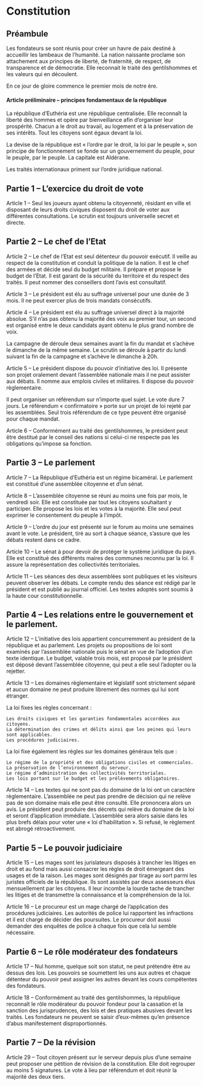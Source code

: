 # Constitution

## Préambule

Les fondateurs se sont réunis pour créer un havre de paix destiné à accueillir les lambeaux de l’humanité. La nation naissante proclame son attachement aux principes de liberté, de fraternité, de respect, de transparence et de démocratie. Elle reconnait le traité des gentilshommes et les valeurs qui en découlent.

En ce jour de gloire commence le premier mois de notre ère.

#### Article préliminaire – principes fondamentaux de la république

La république d’Euthéria est une république centralisée. Elle reconnaît la liberté des hommes et opère par bienveillance afin d’organiser leur prospérité. Chacun a le droit au travail, au logement et à la préservation de ses intérêts. Tout les citoyens sont égaux devant la loi.

La devise de la république est « l’ordre par le droit, la loi par le peuple », son principe de fonctionnement se fonde sur un gouvernement du peuple, pour le peuple, par le peuple. La capitale est Aldérane.

Les traités internationaux priment sur l’ordre juridique national.

## Partie 1 – L’exercice du droit de vote

Article 1 –  Seul les joueurs ayant obtenu la citoyenneté, résidant en ville et disposant de leurs droits civiques disposent du droit de voter aux différentes consultations. Le scrutin est toujours universelle secret et directe.

## Partie 2 – Le chef de l’Etat

Article 2 – Le chef de l’Etat est seul détenteur du pouvoir exécutif. Il veille au respect de la constitution et conduit la politique de la nation. Il est le chef des armées et décide seul du budget militaire. Il prépare et propose le budget de l’Etat. Il est garant de la sécurité du territoire et du respect des traités. Il peut nommer des conseillers dont l’avis est consultatif.

Article 3 – Le président est élu au suffrage universel pour une durée de 3 mois. Il ne peut exercer plus de trois mandats consécutifs.

Article 4 – Le président est élu au suffrage universel direct à la majorité absolue. S’il n’as pas obtenu la majorité des voix au premier tour, un second est organisé entre le deux candidats ayant obtenu le plus grand nombre de voix.

La campagne de déroule deux semaines avant la fin du mandat et s’achève le dimanche de la même semaine. Le scrutin se déroule à partir du lundi suivant la fin de la campagne et s’achève le dimanche à 20h.

Article 5 – Le président dispose du pouvoir d’initiative des loi. Il présente son projet oralement devant l’assemblée nationale mais il ne peut assister aux débats. Il nomme aux emplois civiles et militaires. Il dispose du pouvoir règlementaire.

Il peut organiser un référendum sur n’importe quel sujet. Le vote dure 7 jours. Le référendum « confirmatoire » porte sur un projet de loi rejeté par les assemblées. Seul trois référendum de ce type peuvent être organisé pour chaque mandat.

Article 6 – Conformément au traité des gentilshommes, le président peut être destitué par le conseil des nations si celui-ci ne respecte pas les obligations qu’impose sa fonction.

## Partie 3 – Le parlement

Article 7 – La République d’Euthéria est un régime bicaméral. Le parlement est constitué d’une assemblée citoyenne et d’un sénat.

Article 8 – L’assemblée citoyenne se réuni au moins une fois par mois, le vendredi soir. Elle est constituée par tout les citoyens souhaitant y participer. Elle propose les lois et les votes à la majorité. Elle seul peut exprimer le consentement du peuple à l’impôt.

Article 9 – L’ordre du jour est présenté sur le forum au moins une semaines avant le vote. Le président, tiré au sort à chaque séance, s’assure que les débats restent dans ce cadre.

Article 10 – Le sénat à pour devoir de protéger le système juridique du pays. Elle est constitué des différents maires des communes reconnu par la loi. Il assure la représentation des collectivités territoriales.

Article 11 – Les séances des deux assemblées sont publiques et les visiteurs peuvent observer les débats. Le compte rendu des séance est rédigé par le président et est publié au journal officiel. Les textes adoptés sont soumis à la haute cour constitutionnelle.

## Partie 4 – Les relations entre le gouvernement et le parlement.

Article 12 – L’initiative des lois appartient concurremment au président de la république et au parlement. Les projets ou propositions de loi sont examinés par l’assemblée nationale puis le sénat en vue de l’adoption d’un texte identique. Le budget, valable trois mois, est proposé par le président est déposé devant l’assemblée citoyenne, qui peut a elle seul l’adopter ou la rejetter.

Article 13 – Les domaines règlementaire et législatif sont strictement séparé et aucun domaine ne peut produire librement des normes qui lui sont étranger.

La loi fixes les règles concernant :

    Les droits civiques et les garanties fondamentales accordées aux citoyens.
    La détermination des crimes et délits ainsi que les peines qui leurs sont applicables.
    Les procédures judiciaires.

La loi fixe également les règles sur les domaines généraux tels que :

    Le régime de la propriété et des obligations civiles et commerciales.
    La préservation de l’environnement du serveur.
    Le régime d’administration des collectivités territoriales.
    Les lois portant sur le budget et les prélèvements obligatoires.

Article 14 – Les textes qui ne sont pas du domaine de la loi ont un caractère règlementaire. L’assemblée ne peut pas prendre de décision qui ne relève pas de son domaine mais elle peut être consulté. Elle prononcera alors un avis. Le président peut produire des décrets qui relève du domaine de la loi et seront d’application immédiate. L’assemblée sera alors saisie dans les plus brefs délais pour voter une « loi d’habilitation ». Si refusé, le règlement est abrogé rétroactivement.

## Partie 5 – Le pouvoir judiciaire

Article 15 – Les mages sont les jurislateurs disposés à trancher les litiges en droit et au fond mais aussi consacrer les règles de droit émergeant des usages et de la raison. Les mages sont désignés par tirage au sort parmi les juristes officiels de la république. Ils sont assistés par deux assesseurs élus mensuellement par les citoyens. Il leur incombe la lourde tache de trancher les litiges et de transmettre la connaissance et la compréhension de la loi.

Article 16 – Le procureur est un mage chargé de l’application des procédures judiciaires. Les autorités de police lui rapportent les infractions et il est chargé de décider des poursuites. Le procureur doit aussi demander des enquêtes de police à chaque fois que cela lui semble nécessaire.

## Partie 6 – Le rôle modérateur des fondateurs

Article 17 – Nul homme, quelque soit son statut, ne peut prétendre être au dessus des lois. Les pouvoirs se soumettent les uns aux autres et chaque détenteur du pouvoir peut assigner les autres devant les cours compétentes des fondateurs.

Article 18 – Conformément au traité des gentilshommes, la république reconnaît le rôle modérateur du pouvoir fondeur pour la cassation et la sanction des jurisprudences, des lois et des pratiques abusives devant les traités. Les fondateurs ne peuvent se saisir d’eux-mêmes qu’en présence d’abus manifestement disproportionnés.

## Partie 7  – De la révision

Article 29 – Tout citoyen présent sur le serveur depuis plus d’une semaine peut proposer une pétition de révision de la constitution. Elle doit regrouper au moins 5 signatures. Le vote à lieu par référendum et doit réunir la majorité des deux tiers.

